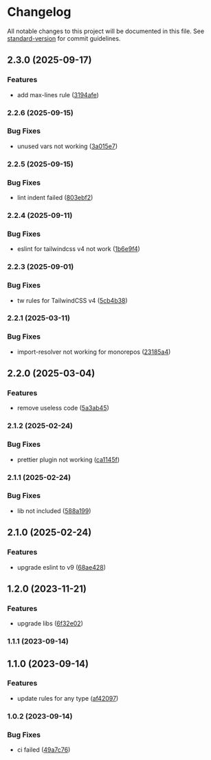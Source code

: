 # Changelog

All notable changes to this project will be documented in this file. See [standard-version](https://github.com/conventional-changelog/standard-version) for commit guidelines.

## 2.3.0 (2025-09-17)


### Features

* add max-lines rule ([3194afe](https://github.com/daichangxin/js.eslint-config-bundle/commit/3194afe9dc7ab8e1cd5e59824955d706a1662cac))

### 2.2.6 (2025-09-15)


### Bug Fixes

* unused vars not working ([3a015e7](https://github.com/daichangxin/js.eslint-config-bundle/commit/3a015e71b2f2eba82b75a27843ffb943781a6239))

### 2.2.5 (2025-09-15)


### Bug Fixes

* lint indent failed ([803ebf2](https://github.com/daichangxin/js.eslint-config-bundle/commit/803ebf24276eea1649d2a9a9e8624ad10d574d8f))

### 2.2.4 (2025-09-11)


### Bug Fixes

* eslint for tailwindcss v4 not work ([1b6e9f4](https://github.com/daichangxin/js.eslint-config-bundle/commit/1b6e9f4e9b075201dca55d7aee4a6333ff8ac8e6))

### 2.2.3 (2025-09-01)


### Bug Fixes

* tw rules for TailwindCSS v4 ([5cb4b38](https://github.com/daichangxin/js.eslint-config-bundle/commit/5cb4b3840a7f0cd648969649b9424afd73bdfd7e))

### 2.2.1 (2025-03-11)


### Bug Fixes

* import-resolver not working for monorepos ([23185a4](https://github.com/daichangxin/js.eslint-config-bundle/commit/23185a474bb5814fd7a068c4513ed1c67d3df1aa))

## 2.2.0 (2025-03-04)


### Features

* remove useless code ([5a3ab45](https://github.com/daichangxin/js.eslint-config-bundle/commit/5a3ab453395768d1251a9c858007fc671f2cfbb1))

### 2.1.2 (2025-02-24)


### Bug Fixes

* prettier plugin not working ([ca1145f](https://github.com/daichangxin/js.eslint-config-bundle/commit/ca1145f53c96e6123f39b0817169cf263d8ac421))

### 2.1.1 (2025-02-24)


### Bug Fixes

* lib not included ([588a199](https://github.com/daichangxin/js.eslint-config-bundle/commit/588a199dbff705ca293f18e4815e0b58a6ff508b))

## 2.1.0 (2025-02-24)


### Features

* upgrade eslint to v9 ([68ae428](https://github.com/daichangxin/js.eslint-config-bundle/commit/68ae42805c9caf58a1ca9da39674633ecf2fc4a6))

## 1.2.0 (2023-11-21)


### Features

* upgrade libs ([6f32e02](https://github.com/daichangxin/js.eslint-config-bundle/commit/6f32e02231e255930d45ad9f330c7a97bb8031f4))

### 1.1.1 (2023-09-14)

## 1.1.0 (2023-09-14)


### Features

* update rules for any type ([af42097](https://github.com/daichangxin/js.eslint-config-bundle/commit/af420974ae0323167eb2ca5513b4bb96304d79a2))

### 1.0.2 (2023-09-14)


### Bug Fixes

* ci failed ([49a7c76](https://github.com/daichangxin/js.eslint-config-bundle/commit/49a7c76ed0537ae18d631d59e2485931dbed0b83))
